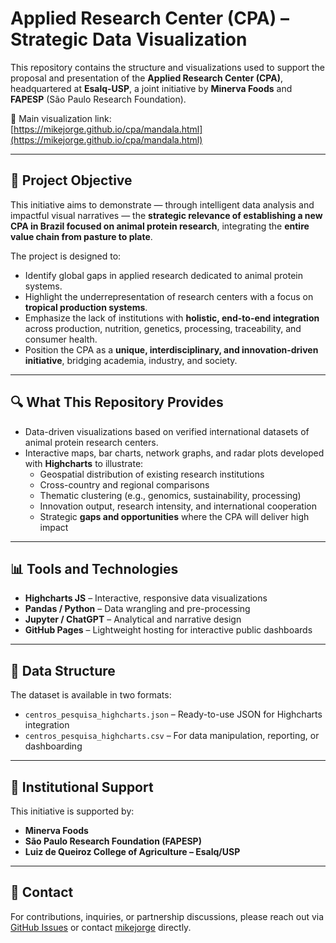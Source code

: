 # Applied Research Center (CPA) – Strategic Data Visualization

This repository contains the structure and visualizations used to support the proposal and presentation of the **Applied Research Center (CPA)**, headquartered at **Esalq-USP**, a joint initiative by **Minerva Foods** and **FAPESP** (São Paulo Research Foundation).

🔗 Main visualization link:  
[https://mikejorge.github.io/cpa/mandala.html](https://mikejorge.github.io/cpa/mandala.html)

---

## 🎯 Project Objective

This initiative aims to demonstrate — through intelligent data analysis and impactful visual narratives — the **strategic relevance of establishing a new CPA in Brazil focused on animal protein research**, integrating the **entire value chain from pasture to plate**.

The project is designed to:
- Identify global gaps in applied research dedicated to animal protein systems.
- Highlight the underrepresentation of research centers with a focus on **tropical production systems**.
- Emphasize the lack of institutions with **holistic, end-to-end integration** across production, nutrition, genetics, processing, traceability, and consumer health.
- Position the CPA as a **unique, interdisciplinary, and innovation-driven initiative**, bridging academia, industry, and society.

---

## 🔍 What This Repository Provides

- Data-driven visualizations based on verified international datasets of animal protein research centers.
- Interactive maps, bar charts, network graphs, and radar plots developed with **Highcharts** to illustrate:
  - Geospatial distribution of existing research institutions
  - Cross-country and regional comparisons
  - Thematic clustering (e.g., genomics, sustainability, processing)
  - Innovation output, research intensity, and international cooperation
  - Strategic **gaps and opportunities** where the CPA will deliver high impact

---

## 📊 Tools and Technologies

- **Highcharts JS** – Interactive, responsive data visualizations
- **Pandas / Python** – Data wrangling and pre-processing
- **Jupyter / ChatGPT** – Analytical and narrative design
- **GitHub Pages** – Lightweight hosting for interactive public dashboards

---

## 📁 Data Structure

The dataset is available in two formats:
- `centros_pesquisa_highcharts.json` – Ready-to-use JSON for Highcharts integration
- `centros_pesquisa_highcharts.csv` – For data manipulation, reporting, or dashboarding

---

## 🤝 Institutional Support

This initiative is supported by:
- **Minerva Foods**
- **São Paulo Research Foundation (FAPESP)**
- **Luiz de Queiroz College of Agriculture – Esalq/USP**

---

## 💬 Contact

For contributions, inquiries, or partnership discussions, please reach out via [GitHub Issues](https://github.com/mikejorge/cpa/issues) or contact [mikejorge](https://github.com/mikejorge) directly.
